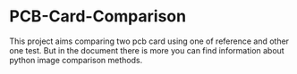 # PCB-Card-Comparison
This project aims comparing two pcb card using one of reference and other one test. But in the document there is more you can find information about python image comparison methods.
